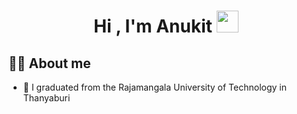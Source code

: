<h1 align="center">Hi , I'm Anukit <img src="https://media.giphy.com/media/hvRJCLFzcasrR4ia7z/giphy.gif" width="35"></h1>

## :sassy_man:  About me
- :school: I graduated from the Rajamangala University of Technology in Thanyaburi
